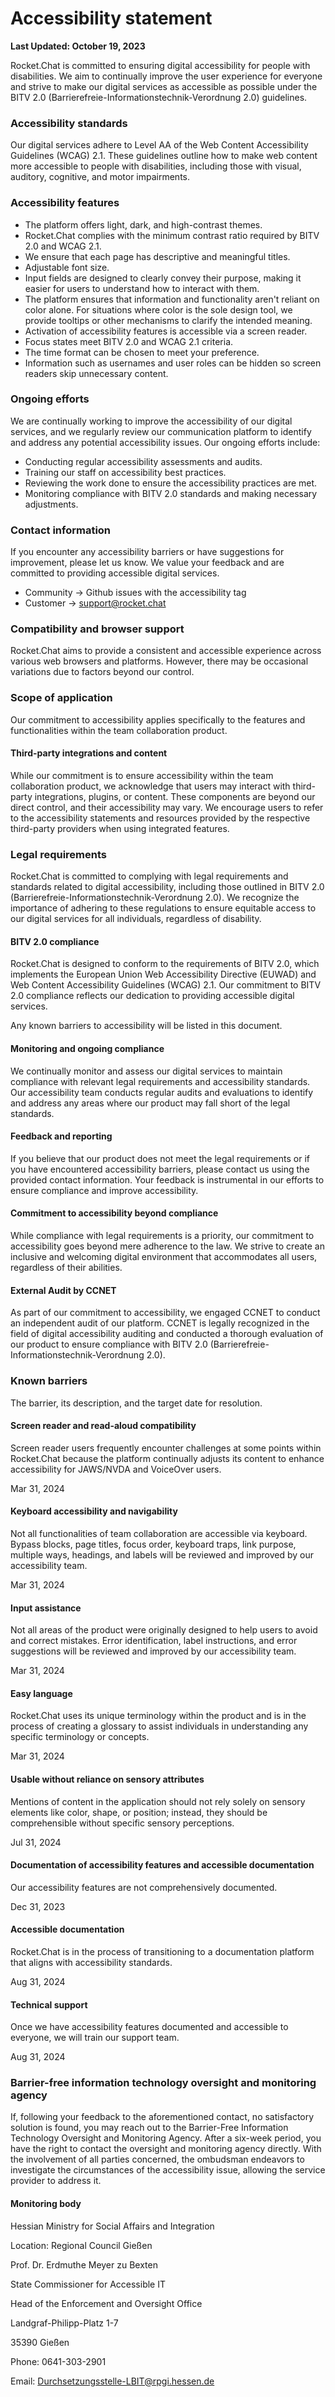 # Accessibility statement

**Last Updated: October 19, 2023**

Rocket.Chat is committed to ensuring digital accessibility for people with disabilities. We aim to continually improve the user experience for everyone and strive to make our digital services as accessible as possible under the BITV 2.0 (Barrierefreie-Informationstechnik-Verordnung 2.0) guidelines.

### Accessibility standards

Our digital services adhere to Level AA of the Web Content Accessibility Guidelines (WCAG) 2.1. These guidelines outline how to make web content more accessible to people with disabilities, including those with visual, auditory, cognitive, and motor impairments.

### Accessibility features

* The platform offers light, dark, and high-contrast themes.
* Rocket.Chat complies with the minimum contrast ratio required by BITV 2.0 and WCAG 2.1.
* We ensure that each page has descriptive and meaningful titles.
* Adjustable font size.
* Input fields are designed to clearly convey their purpose, making it easier for users to understand how to interact with them.
* The platform ensures that information and functionality aren't reliant on color alone. For situations where color is the sole design tool, we provide tooltips or other mechanisms to clarify the intended meaning.
* Activation of accessibility features is accessible via a screen reader.
* Focus states meet BITV 2.0 and WCAG 2.1 criteria.
* The time format can be chosen to meet your preference.
* Information such as usernames and user roles can be hidden so screen readers skip unnecessary content.

### Ongoing efforts

We are continually working to improve the accessibility of our digital services, and we regularly review our communication platform to identify and address any potential accessibility issues. Our ongoing efforts include:

* Conducting regular accessibility assessments and audits.
* Training our staff on accessibility best practices.
* Reviewing the work done to ensure the accessibility practices are met.
* Monitoring compliance with BITV 2.0 standards and making necessary adjustments.

### Contact information

If you encounter any accessibility barriers or have suggestions for improvement, please let us know. We value your feedback and are committed to providing accessible digital services.

* Community → Github issues with the accessibility tag
* Customer → support@rocket.chat

### Compatibility and browser support

Rocket.Chat aims to provide a consistent and accessible experience across various web browsers and platforms. However, there may be occasional variations due to factors beyond our control.

### Scope of application

Our commitment to accessibility applies specifically to the features and functionalities within the team collaboration product.

#### Third-party integrations and content

While our commitment is to ensure accessibility within the team collaboration product, we acknowledge that users may interact with third-party integrations, plugins, or content. These components are beyond our direct control, and their accessibility may vary. We encourage users to refer to the accessibility statements and resources provided by the respective third-party providers when using integrated features.

### Legal requirements

Rocket.Chat is committed to complying with legal requirements and standards related to digital accessibility, including those outlined in BITV 2.0 (Barrierefreie-Informationstechnik-Verordnung 2.0). We recognize the importance of adhering to these regulations to ensure equitable access to our digital services for all individuals, regardless of disability.

#### BITV 2.0 compliance

Rocket.Chat is designed to conform to the requirements of BITV 2.0, which implements the European Union Web Accessibility Directive (EUWAD) and Web Content Accessibility Guidelines (WCAG) 2.1. Our commitment to BITV 2.0 compliance reflects our dedication to providing accessible digital services.

Any known barriers to accessibility will be listed in this document.

#### Monitoring and ongoing compliance

We continually monitor and assess our digital services to maintain compliance with relevant legal requirements and accessibility standards. Our accessibility team conducts regular audits and evaluations to identify and address any areas where our product may fall short of the legal standards.

#### Feedback and reporting

If you believe that our product does not meet the legal requirements or if you have encountered accessibility barriers, please contact us using the provided contact information. Your feedback is instrumental in our efforts to ensure compliance and improve accessibility.

#### Commitment to accessibility beyond compliance

While compliance with legal requirements is a priority, our commitment to accessibility goes beyond mere adherence to the law. We strive to create an inclusive and welcoming digital environment that accommodates all users, regardless of their abilities.

#### External Audit by CCNET

As part of our commitment to accessibility, we engaged CCNET to conduct an independent audit of our platform. CCNET is legally recognized in the field of digital accessibility auditing and conducted a thorough evaluation of our product to ensure compliance with BITV 2.0 (Barrierefreie-Informationstechnik-Verordnung 2.0).

### Known barriers

The barrier, its description, and the target date for resolution.

#### Screen reader and read-aloud compatibility&#x20;

Screen reader users frequently encounter challenges at some points within Rocket.Chat because the platform continually adjusts its content to enhance accessibility for JAWS/NVDA and VoiceOver users.&#x20;

Mar 31, 2024

#### Keyboard accessibility and navigability

Not all functionalities of team collaboration are accessible via keyboard. Bypass blocks, page titles, focus order, keyboard traps, link purpose, multiple ways, headings, and labels will be reviewed and improved by our accessibility team.&#x20;

Mar 31, 2024

#### Input assistance

Not all areas of the product were originally designed to help users to avoid and correct mistakes. Error identification, label instructions, and error suggestions will be reviewed and improved by our accessibility team.&#x20;

Mar 31, 2024

#### Easy language

Rocket.Chat uses its unique terminology within the product and is in the process of creating a glossary to assist individuals in understanding any specific terminology or concepts.

Mar 31, 2024

#### Usable without reliance on sensory attributes

Mentions of content in the application should not rely solely on sensory elements like color, shape, or position; instead, they should be comprehensible without specific sensory perceptions.

Jul 31, 2024

#### Documentation of accessibility features and accessible documentation

Our accessibility features are not comprehensively documented.

Dec 31, 2023

#### Accessible documentation

Rocket.Chat is in the process of transitioning to a documentation platform that aligns with accessibility standards.

Aug 31, 2024

#### Technical support

Once we have accessibility features documented and accessible to everyone, we will train our support team.

Aug 31, 2024

### Barrier-free information technology oversight and monitoring agency

If, following your feedback to the aforementioned contact, no satisfactory solution is found, you may reach out to the Barrier-Free Information Technology Oversight and Monitoring Agency. After a six-week period, you have the right to contact the oversight and monitoring agency directly. With the involvement of all parties concerned, the ombudsman endeavors to investigate the circumstances of the accessibility issue, allowing the service provider to address it.

#### Monitoring body

Hessian Ministry for Social Affairs and Integration

Location: Regional Council Gießen

Prof. Dr. Erdmuthe Meyer zu Bexten

State Commissioner for Accessible IT

Head of the Enforcement and Oversight Office

Landgraf-Philipp-Platz 1-7

35390 Gießen

Phone: 0641-303-2901

Email: Durchsetzungsstelle-LBIT@rpgi.hessen.de
